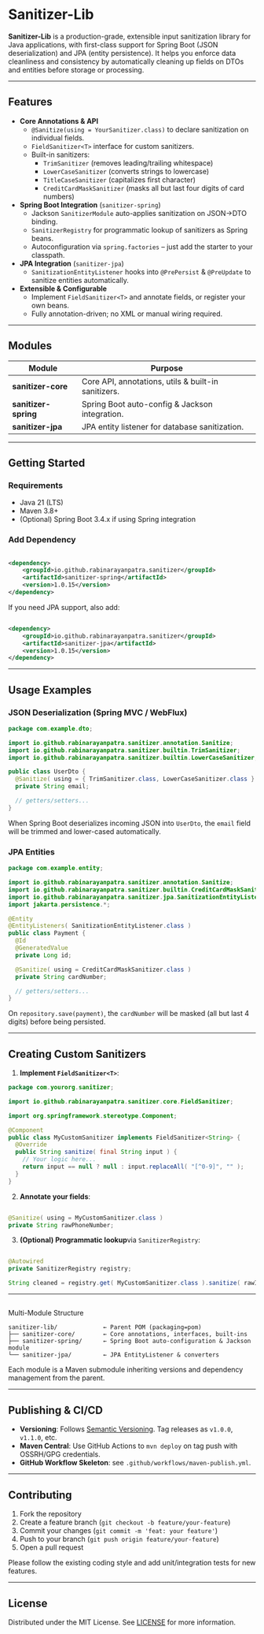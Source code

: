 # Sanitizer-Lib

**Sanitizer-Lib** is a production-grade, extensible input sanitization library for Java applications, with first-class
support for Spring Boot (JSON deserialization) and JPA (entity persistence). It helps you enforce data cleanliness and
consistency by automatically cleaning up fields on DTOs and entities before storage or processing.

---

## Features

- **Core Annotations & API**
    - `@Sanitize(using = YourSanitizer.class)` to declare sanitization on individual fields.
    - `FieldSanitizer<T>` interface for custom sanitizers.
    - Built-in sanitizers:
        - `TrimSanitizer` (removes leading/trailing whitespace)
        - `LowerCaseSanitizer` (converts strings to lowercase)
        - `TitleCaseSanitizer` (capitalizes first character)
        - `CreditCardMaskSanitizer` (masks all but last four digits of card numbers)
- **Spring Boot Integration** (`sanitizer-spring`)
    - Jackson `SanitizerModule` auto-applies sanitization on JSON→DTO binding.
    - `SanitizerRegistry` for programmatic lookup of sanitizers as Spring beans.
    - Autoconfiguration via `spring.factories` – just add the starter to your classpath.
- **JPA Integration** (`sanitizer-jpa`)
    - `SanitizationEntityListener` hooks into `@PrePersist` & `@PreUpdate` to sanitize entities automatically.
- **Extensible & Configurable**
    - Implement `FieldSanitizer<T>` and annotate fields, or register your own beans.
    - Fully annotation-driven; no XML or manual wiring required.

---

## Modules

| Module               | Purpose                                             |
|----------------------|-----------------------------------------------------|
| **sanitizer-core**   | Core API, annotations, utils & built-in sanitizers. |
| **sanitizer-spring** | Spring Boot auto-config & Jackson integration.      |
| **sanitizer-jpa**    | JPA entity listener for database sanitization.      |

---

## Getting Started

### Requirements

- Java 21 (LTS)
- Maven 3.8+
- (Optional) Spring Boot 3.4.x if using Spring integration

### Add Dependency

```xml

<dependency>
    <groupId>io.github.rabinarayanpatra.sanitizer</groupId>
    <artifactId>sanitizer-spring</artifactId>
    <version>1.0.15</version>
</dependency>
```

If you need JPA support, also add:

```xml

<dependency>
    <groupId>io.github.rabinarayanpatra.sanitizer</groupId>
    <artifactId>sanitizer-jpa</artifactId>
    <version>1.0.15</version>
</dependency>
```

---

## Usage Examples

### JSON Deserialization (Spring MVC / WebFlux)

```java
package com.example.dto;

import io.github.rabinarayanpatra.sanitizer.annotation.Sanitize;
import io.github.rabinarayanpatra.sanitizer.builtin.TrimSanitizer;
import io.github.rabinarayanpatra.sanitizer.builtin.LowerCaseSanitizer;

public class UserDto {
  @Sanitize( using = { TrimSanitizer.class, LowerCaseSanitizer.class } )
  private String email;

  // getters/setters...
}
```

When Spring Boot deserializes incoming JSON into `UserDto`, the `email` field will be trimmed and lower-cased
automatically.

### JPA Entities

```java
package com.example.entity;

import io.github.rabinarayanpatra.sanitizer.annotation.Sanitize;
import io.github.rabinarayanpatra.sanitizer.builtin.CreditCardMaskSanitizer;
import io.github.rabinarayanpatra.sanitizer.jpa.SanitizationEntityListener;
import jakarta.persistence.*;

@Entity
@EntityListeners( SanitizationEntityListener.class )
public class Payment {
  @Id
  @GeneratedValue
  private Long id;

  @Sanitize( using = CreditCardMaskSanitizer.class )
  private String cardNumber;

  // getters/setters...
}
```

On `repository.save(payment)`, the `cardNumber` will be masked (all but last 4 digits) before being persisted.

---

## Creating Custom Sanitizers

1. **Implement `FieldSanitizer<T>`**:

```java
package com.yourorg.sanitizer;

import io.github.rabinarayanpatra.sanitizer.core.FieldSanitizer;

import org.springframework.stereotype.Component;

@Component
public class MyCustomSanitizer implements FieldSanitizer<String> {
  @Override
  public String sanitize( final String input ) {
    // Your logic here...
    return input == null ? null : input.replaceAll( "[^0-9]", "" );
  }
}
```

2. **Annotate your fields**:

```java

@Sanitize( using = MyCustomSanitizer.class )
private String rawPhoneNumber;

```

3. **(Optional) Programmatic lookup**via `SanitizerRegistry`:

```java

@Autowired
private SanitizerRegistry registry;

String cleaned = registry.get( MyCustomSanitizer.class ).sanitize( rawInput );
```

---

##     

Multi-Module Structure

```
sanitizer-lib/             ← Parent POM (packaging=pom)
├── sanitizer-core/        ← Core annotations, interfaces, built-ins
├── sanitizer-spring/      ← Spring Boot auto-configuration & Jackson module
└── sanitizer-jpa/         ← JPA EntityListener & converters
```

Each module is a Maven submodule inheriting versions and dependency management from the parent.

---

## Publishing & CI/CD

- **Versioning**: Follows [Semantic Versioning](https://semver.org/). Tag releases as `v1.0.0`, `v1.1.0`, etc.
- **Maven Central**: Use GitHub Actions to `mvn deploy` on tag push with OSSRH/GPG credentials.
- **GitHub Workflow Skeleton**: see `.github/workflows/maven-publish.yml`.

---

## Contributing

1. Fork the repository
2. Create a feature branch (`git checkout -b feature/your-feature`)
3. Commit your changes (`git commit -m 'feat: your feature'`)
4. Push to your branch (`git push origin feature/your-feature`)
5. Open a pull request

Please follow the existing coding style and add unit/integration tests for new features.

---

## License

Distributed under the MIT License. See [LICENSE](LICENSE) for more information.
